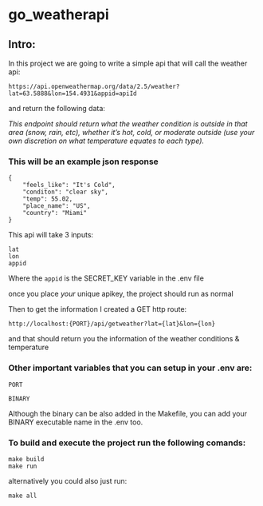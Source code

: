 # go_weatherapi

## Intro:

In this project we are going to write a simple api that will call the weather api:

```
https://api.openweathermap.org/data/2.5/weather?lat=63.5888&lon=154.4931&appid=apiId
```

and return the following data:

*This endpoint should return what the weather condition is outside in that area (snow, rain,
etc), whether it’s hot, cold, or moderate outside (use your own discretion on what temperature equates to
each type).*

### This will be an example json response
```
{
    "feels_like": "It's Cold",
    "conditon": "clear sky",
    "temp": 55.02,
    "place_name": "US",
    "country": "Miami"
}
```

This api will take 3 inputs:

```
lat
lon
appid
```

Where the `appid` is the SECRET_KEY variable in the .env file

once you place *your* unique apikey, the project should run as normal 

Then to get the information I created a GET http route:

```
http://localhost:{PORT}/api/getweather?lat={lat}&lon={lon}
```

and that should return you the information of the weather conditions & temperature

### Other important variables that you can setup in your .env are:

`PORT` 

`BINARY`

Although the binary can be also added in the Makefile, you can add your BINARY executable name in the .env too.

### To build and execute the project run the following comands:
```
make build
make run
```
alternatively you could also just run:
```
make all
```


